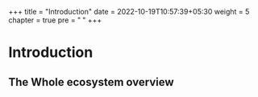 +++
title = "Introduction"
date = 2022-10-19T10:57:39+05:30
weight = 5
chapter = true
pre = "<b> </b>"
+++

# Introduction

## The Whole ecosystem overview


